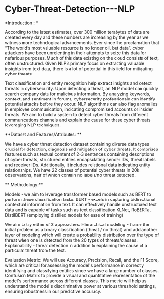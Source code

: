 # Cyber-Threat-Detection---NLP

*Introduction : *

According to the latest estimates, over 300 million terabytes of data are created every day and these numbers are increasing by the year as we witness more technological advancements. Ever since the proclamation that “The world’s most valuable resource is no longer oil, but data”, cyber attackers have been unrelenting in their attempts to seize this data for nefarious purposes. Much of this data existing on the cloud consists of text, often unstructured. Given NLP’s primary focus on extracting valuable insights from text data, there is a lot of potential in this field for mitigating cyber threats.

Text classification and entity recognition help extract insights and detect threats in cybersecurity. Upon detecting a threat, an NLP model can quickly search company data for malicious information. By analyzing keywords, context, and sentiment in forums, cybersecurity professionals can identify potential attacks before they occur. NLP algorithms can also flag anomalies in employee communication, indicating compromised accounts or insider threats. We aim to build a system to detect cyber threats from different communications channels and explain the cause for these cyber threats leveraging NLP techniques.

**Dataset and Features/Attributes: **

We have a cyber threat detection dataset containing diverse data types crucial for detection, diagnosis and mitigation of cyber threats. It comprises features such as textual content of 2-3 sentences containing descriptions of cyber threats, structured entries encapsulating sender IDs, threat labels and receiver IDs. Additionally, it includes relational data indicating entity relationships. We have 22 classes of potential cyber threats in 20k observations, half of which contain no labels/no threat detected.

**
Methodology:**

Models - we aim to leverage transformer based models such as BERT to perform these classification tasks.
BERT - excels in capturing bidirectional contextual information from text. It can effectively handle unstructured text data and is capable of tasks such as text classification
XLNet, RoBERTa, DistilBERT (employing distilled models for ease of training)

We aim to try either of 2 approaches:
Hierarchical modeling - frame the initial problem as a binary classification (threat / no threat) and add another layer of modeling which will create a probability distribution over the type of threat when one is detected from the 20 types of threats/classes.
Explainability - threat detection in addition to explaining the cause of a particular threat from the text.

Evaluation Metric:
We will use Accuracy, Precision, Recall, and the F1 Score, which are critical for assessing the model's performance in correctly identifying and classifying entities since we have a large number of classes. Confusion Matrix to provide a visual and quantitative representation of the model's performance across different classes. This metric will help us understand the model's discriminative power at various threshold settings, ensuring robustness in our predictive accuracy.
